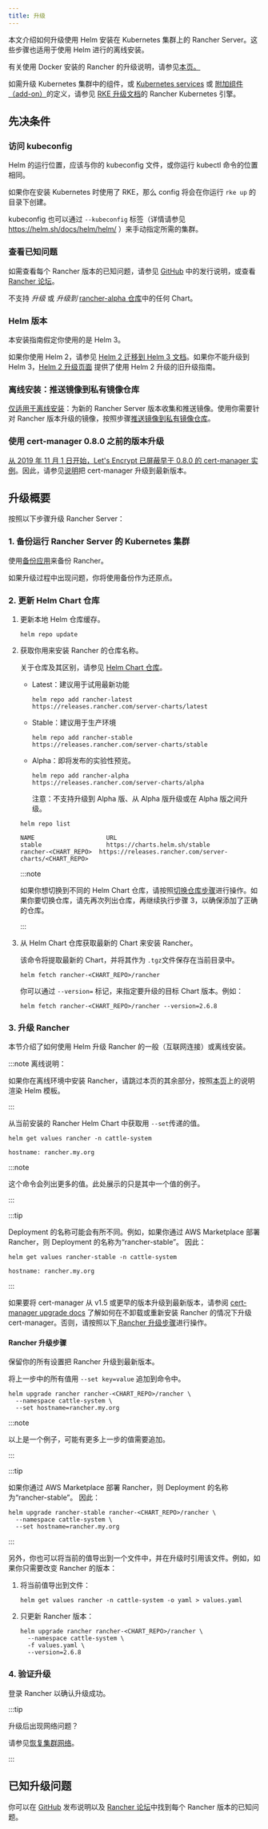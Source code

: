 ```yaml
---
title: 升级
---
```


本文介绍如何升级使用 Helm 安装在 Kubernetes 集群上的 Rancher Server。这些步骤也适用于使用 Helm 进行的离线安装。

有关使用 Docker 安装的 Rancher 的升级说明，请参见[本页。](../other-installation-methods/rancher-on-a-single-node-with-docker/upgrade-docker-installed-rancher.md)

如需升级 Kubernetes 集群中的组件，或 [Kubernetes services](https://rancher.com/docs/rke/latest/en/config-options/services/) 或 [附加组件（add-on）](https://rancher.com/docs/rke/latest/en/config-options/add-ons/)的定义，请参见 [RKE 升级文档](https://rancher.com/docs/rke/latest/en/upgrades/)的 Rancher Kubernetes 引擎。


## 先决条件

### 访问 kubeconfig

Helm 的运行位置，应该与你的 kubeconfig 文件，或你运行 kubectl 命令的位置相同。

如果你在安装 Kubernetes 时使用了 RKE，那么 config 将会在你运行 `rke up` 的目录下创建。

kubeconfig 也可以通过 `--kubeconfig` 标签（详情请参见 https://helm.sh/docs/helm/helm/ ）来手动指定所需的集群。

### 查看已知问题

如需查看每个 Rancher 版本的已知问题，请参见 [GitHub](https://github.com/rancher/rancher/releases) 中的发行说明，或查看 [Rancher 论坛](https://forums.rancher.com/c/announcements/12)。

不支持 _升级_ 或 _升级到_ [rancher-alpha 仓库](../resources/choose-a-rancher-version.md#helm-chart-仓库)中的任何 Chart。
### Helm 版本

本安装指南假定你使用的是 Helm 3。

<DeprecationHelm2 />

如果你使用 Helm 2，请参见 [Helm 2 迁移到 Helm 3 文档](https://helm.sh/blog/migrate-from-helm-v2-to-helm-v3/)。如果你不能升级到 Helm 3，[Helm 2 升级页面](https://github.com/rancher/rancher-docs/tree/main/archived_docs/en/version-2.0-2.4/getting-started/installation-and-upgrade/install-upgrade-on-a-kubernetes-cluster/upgrades/helm2.md) 提供了使用 Helm 2 升级的旧升级指南。

### 离线安装：推送镜像到私有镜像仓库

[仅适用于离线安装](../other-installation-methods/air-gapped-helm-cli-install/air-gapped-helm-cli-install.md)：为新的 Rancher Server 版本收集和推送镜像。使用你需要针对 Rancher 版本升级的镜像，按照步骤[推送镜像到私有镜像仓库](../other-installation-methods/air-gapped-helm-cli-install/publish-images.md)。

### 使用 cert-manager 0.8.0 之前的版本升级

[从 2019 年 11 月 1 日开始，Let's Encrypt 已屏蔽早于 0.8.0 的 cert-manager 实例](https://community.letsencrypt.org/t/blocking-old-cert-manager-versions/98753)。因此，请参见[说明](../resources/upgrade-cert-manager.md)把 cert-manager 升级到最新版本。

## 升级概要

按照以下步骤升级 Rancher Server：


### 1. 备份运行 Rancher Server 的 Kubernetes 集群

使用[备份应用](../../../how-to-guides/new-user-guides/backup-restore-and-disaster-recovery/back-up-rancher.md)来备份 Rancher。

如果升级过程中出现问题，你将使用备份作为还原点。

### 2. 更新 Helm Chart 仓库

1. 更新本地 Helm 仓库缓存。

   ```
   helm repo update
   ```

1. 获取你用来安装 Rancher 的仓库名称。

   关于仓库及其区别，请参见 [Helm Chart 仓库](../resources/choose-a-rancher-version.md#helm-chart-仓库)。

   - Latest：建议用于试用最新功能
      ```
      helm repo add rancher-latest https://releases.rancher.com/server-charts/latest
      ```
   - Stable：建议用于生产环境
      ```
      helm repo add rancher-stable https://releases.rancher.com/server-charts/stable
      ```
   - Alpha：即将发布的实验性预览。
      ```
      helm repo add rancher-alpha https://releases.rancher.com/server-charts/alpha
      ```
      注意：不支持升级到 Alpha 版、从 Alpha 版升级或在 Alpha 版之间升级。

   ```
   helm repo list

   NAME          	       URL
   stable        	       https://charts.helm.sh/stable
   rancher-<CHART_REPO>	 https://releases.rancher.com/server-charts/<CHART_REPO>
   ```

   :::note

   如果你想切换到不同的 Helm Chart 仓库，请按照[切换仓库步骤](../resources/choose-a-rancher-version.md#切换到不同-helm-chart-仓库)进行操作。如果你要切换仓库，请先再次列出仓库，再继续执行步骤 3，以确保添加了正确的仓库。

   :::

1. 从 Helm Chart 仓库获取最新的 Chart 来安装 Rancher。

   该命令将提取最新的 Chart，并将其作为 `.tgz`文件保存在当前目录中。

   ```plain
   helm fetch rancher-<CHART_REPO>/rancher
   ```
   你可以通过 `--version=` 标记，来指定要升级的目标 Chart 版本。例如：

   ```plain
   helm fetch rancher-<CHART_REPO>/rancher --version=2.6.8
   ```

### 3. 升级 Rancher

本节介绍了如何使用 Helm 升级 Rancher 的一般（互联网连接）或离线安装。

:::note 离线说明：

如果你在离线环境中安装 Rancher，请跳过本页的其余部分，按照[本页](air-gapped-upgrades.md)上的说明渲染 Helm 模板。

:::


从当前安装的 Rancher Helm Chart 中获取用 `--set`传递的值。

```
helm get values rancher -n cattle-system

hostname: rancher.my.org
```

:::note

这个命令会列出更多的值。此处展示的只是其中一个值的例子。

:::

:::tip

Deployment 的名称可能会有所不同。例如，如果你通过 AWS Marketplace 部署 Rancher，则 Deployment 的名称为“rancher-stable”。
因此：
```
helm get values rancher-stable -n cattle-system

hostname: rancher.my.org
```

:::

如果要将 cert-manager 从 v1.5 或更早的版本升级到最新版本，请参阅 [cert-manager upgrade docs](../resources/upgrade-cert-manager.md#选项-c升级-15-及以下版本的-cert-manager) 了解如何在不卸载或重新安装 Rancher 的情况下升级 cert-manager。否则，请按照以下[ Rancher 升级步骤](#rancher-升级步骤)进行操作。

#### Rancher 升级步骤

保留你的所有设置把 Rancher 升级到最新版本。

将上一步中的所有值用 `--set key=value` 追加到命令中。

```
helm upgrade rancher rancher-<CHART_REPO>/rancher \
  --namespace cattle-system \
  --set hostname=rancher.my.org
```

:::note

以上是一个例子，可能有更多上一步的值需要追加。

:::

:::tip

如果你通过 AWS Marketplace 部署 Rancher，则 Deployment 的名称为“rancher-stable”。
因此：
```
helm upgrade rancher-stable rancher-<CHART_REPO>/rancher \
  --namespace cattle-system \
  --set hostname=rancher.my.org
```

:::

另外，你也可以将当前的值导出到一个文件中，并在升级时引用该文件。例如，如果你只需要改变 Rancher 的版本：

1. 将当前值导出到文件：
   ```
   helm get values rancher -n cattle-system -o yaml > values.yaml
   ```
1. 只更新 Rancher 版本：

   ```
   helm upgrade rancher rancher-<CHART_REPO>/rancher \
     --namespace cattle-system \
     -f values.yaml \
     --version=2.6.8
   ```

### 4. 验证升级

登录 Rancher 以确认升级成功。

:::tip

升级后出现网络问题？

请参见[恢复集群网络](https://github.com/rancher/rancher-docs/tree/main/archived_docs/en/version-2.0-2.4/getting-started/installation-and-upgrade/install-upgrade-on-a-kubernetes-cluster/upgrades/namespace-migration.md)。

:::

## 已知升级问题

你可以在 [GitHub](https://github.com/rancher/rancher/releases) 发布说明以及 [Rancher 论坛](https://forums.rancher.com/c/announcements/12)中找到每个 Rancher 版本的已知问题。
